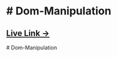 <h1># Dom-Manipulation</h1>
<h2><a href="https://nabil428.github.io/Dom-Manipulation/" target="_blank">Live Link →</a></h2>
#   D o m - M a n i p u l a t i o n 
 
 


